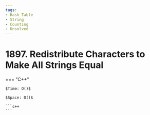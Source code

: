 ```yaml
---
tags:
- Hash Table
- String
- Counting
- Unsolved
---
```



# 1897. Redistribute Characters to Make All Strings Equal

=== "C++"

    $Time: O()$

    $Space: O()$

    ```c++
    ```